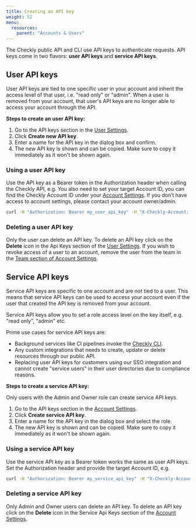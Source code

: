 ```yaml
---
title: Creating an API key
weight: 52
menu:
  resources:
    parent: "Accounts & Users"
---
```


The Checkly public API and CLI use API keys to authenticate requests. API keys come in two flavors: **user API keys** 
and **service API keys**.

## User API keys

User API keys are tied to one specific user in your account and inherit the access level of that user, i.e. "read only" or "admin".
When a user is removed from your account, that user's API keys are no longer able to access your account through the API.

**Steps to create an user API key:** 

1. Go to the API keys section in the [User Settings](https://app.checklyhq.com/settings/user/).
2. Click **Create new API key**.
3. Enter a name for the API key in the dialog box and confirm.
4. The new API key is shown and can be copied. Make sure to copy it immediately as it won't be shown again.

### Using a user API key

Use the API key as a Bearer token in the Authorization header when calling the Checkly API, e.g.
You also need to set your target Account ID, you can find the Checkly Account ID under your [Account Settings](https://app.checklyhq.com/settings/account/general). 
If you don’t have access to account settings, please contact your account owner/admin.


```sh
curl -H "Authorization: Bearer my_user_api_key" -H "X-Checkly-Account: my_account_ID" https://api.checklyhq.com/v1/checks
```

### Deleting a user API key

Only the user can delete an API key. To delete an API key click on the **Delete** icon in the Api Keys section of the [User Settings](https://app.checklyhq.com/settings/user/). 
If you wish to revoke access of a user to an account, remove the user from the team in the [Team section of Account Settings](https://app.checklyhq.com/settings/account/team). 

## Service API keys

Service API keys are specific to one account and are not tied to a user. This means that service API keys can be used to 
access your account even if the user that created the API key is removed from your account.

Service API keys allow you to set a role access level on the key itself, e.g. "read only", "admin" etc. 

Prime use cases for service API keys are:

- Background services like CI pipelines invoke the [Checkly CLI](/docs/cli).
- Any custom integrations that needs to create, update or delete resources through our public API.
- Replacing user API keys for customers using our SSO integration and cannot create "service users" in their user directories
due to compliance reasons.


**Steps to create a service API key:**

Only users with the Admin and Owner role can create service API keys.

1. Go to the API keys section in the [Account Settings](https://app.checklyhq.com/settings/account/api-keys).
2. Click **Create service API key**.
3. Enter a name for the API key in the dialog box and select the role.
4. The new API key is shown and can be copied. Make sure to copy it immediately as it won't be shown again.

### Using a service API key

Use the service API key as a Bearer token works the same as user API keys. Set the Authorization header and provide the
target Account ID, e.g.

```sh
curl -H "Authorization: Bearer my_service_api_key" -H "X-Checkly-Account: my_account_ID" https://api.checklyhq.com/v1/checks
```

### Deleting a service API key

Only Admin and Owner users can delete an API key. To delete an API key click on the **Delete** icon in the Service Api 
Keys section of the [Account Settings](https://app.checklyhq.com/settings/account/api-keys).

